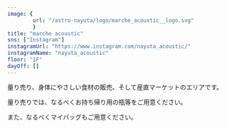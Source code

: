 ```yaml
---
image: {
		url: "/astro-nayuta/logo/marche_acoustic__logo.svg"
		}
title: "marche acoustic"
sns: ["Instagram"]
instagramUrl: "https://www.instagram.com/nayuta_acoustic/"
instagramName: "nayuta_acoustic"
floor: "1F"
dayOff: []
---
```


量り売り、身体にやさしい食材の販売、そして産直マーケットのエリアです。

量り売りでは、なるべくお持ち帰り用の瓶等をご用意ください。

また、なるべくマイバッグもご用意ください。
